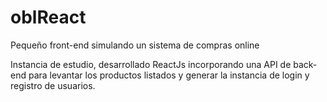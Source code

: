 # oblReact
Pequeño front-end simulando un sistema de compras online

Instancia de estudio, desarrollado ReactJs incorporando una API de back-end para levantar
los productos listados y generar la instancia de login y registro de usuarios.
